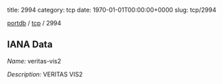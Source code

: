 title: 2994
category: tcp
date: 1970-01-01T00:00:00+0000
slug: tcp/2994

[portdb](/) / [tcp](/category/tcp.html) / 2994


## IANA Data

_Name:_ veritas-vis2

_Description:_ VERITAS VIS2

